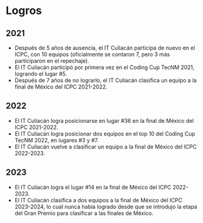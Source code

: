 # Logros

## 2021

- Después de 5 años de ausencia, el IT Culiacán participa de nuevo en el ICPC,
con 10 equipos (oficialmente se contaron 7, pero 3 más participaron en el
repechaje).
- El IT Culiacán participó por primera vez en el Coding Cup TecNM 2021, logrando
el lugar #5.
- Después de 7 años de no lograrlo, el IT Culiacán clasifica un equipo a la
final de México del ICPC 2021-2022.

## 2022

- El IT Culiacán logra posicionarse en lugar #36 en la final de México del
ICPC 2021-2022.
- El IT Culiacán logra posicionar dos equipos en el top 10 del Coding Cup
TecNM 2022, en lugares #3 y #7.
- El IT Culiacán vuelve a clasificar un equipo a la final de México del ICPC
2022-2023.

## 2023

- El IT Culiacán logra el lugar #14 en la final de México del ICPC 2022-2023.
- El IT Culiacán clasifica a dos equipos a la final de México del ICPC
2023-2024, lo cual nunca había logrado desde que se introdujo la etapa del
Gran Premio para clasificar a las finales de México.
